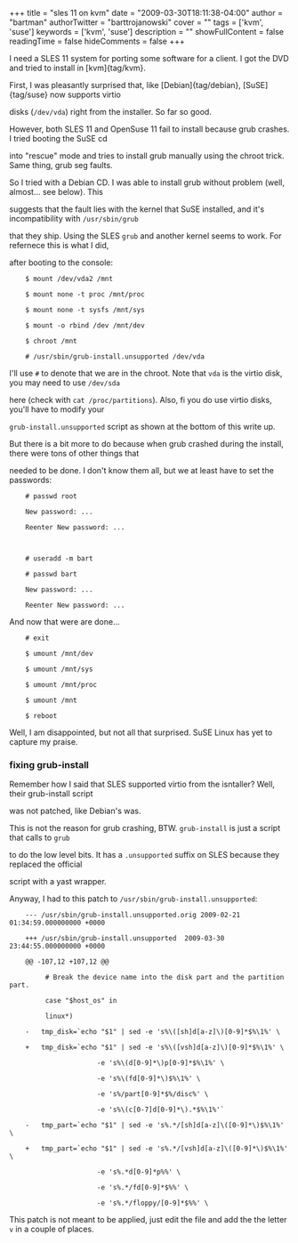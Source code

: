 +++
title = "sles 11 on kvm"
date = "2009-03-30T18:11:38-04:00"
author = "bartman"
authorTwitter = "barttrojanowski"
cover = ""
tags = ['kvm', 'suse']
keywords = ['kvm', 'suse']
description = ""
showFullContent = false
readingTime = false
hideComments = false
+++

I need a SLES 11 system for porting some software for a client.  I got the DVD and tried to install in [kvm]{tag/kvm}.



First, I was pleasantly surprised that, like [Debian]{tag/debian}, [SuSE]{tag/suse} now supports virtio

disks (`/dev/vda`) right from the installer.  So far so good.



However, both SLES 11 and OpenSuse 11 fail to install because grub crashes.  I tried booting the SuSE cd

into "rescue" mode and tries to install grub manually using the chroot trick.  Same thing, grub seg faults.



<!--more-->



So I tried with a Debian CD.  I was able to install grub without problem (well, almost... see below).  This

suggests that the fault lies with the kernel that SuSE installed, and it's incompatibility with `/usr/sbin/grub`

that they ship.  Using the SLES `grub` and another kernel seems to work.  For refernece this is what I did,

after booting to the console:



        $ mount /dev/vda2 /mnt

        $ mount none -t proc /mnt/proc

        $ mount none -t sysfs /mnt/sys

        $ mount -o rbind /dev /mnt/dev

        $ chroot /mnt

        # /usr/sbin/grub-install.unsupported /dev/vda



I'll use `#` to denote that we are in the chroot.  Note that `vda` is the virtio disk, you may need to use `/dev/sda`

here (check with `cat /proc/partitions`).  Also, fi you do use virtio disks, you'll have to modify your 

`grub-install.unsupported` script as shown at the bottom of this write up.



But there is a bit more to do because when grub crashed during the install, there were tons of other things that

needed to be done.  I don't know them all, but we at least have to set the passwords:



        # passwd root

        New password: ...

        Reenter New password: ...



        # useradd -m bart

        # passwd bart

        New password: ...

        Reenter New password: ...



And now that were are done...



        # exit

        $ umount /mnt/dev

        $ umount /mnt/sys

        $ umount /mnt/proc

        $ umount /mnt

        $ reboot



Well, I am disappointed, but not all that surprised.  SuSE Linux has yet to capture my praise.



<h3>fixing grub-install</h3>



Remember how I said that SLES supported virtio from the isntaller?  Well, their grub-install script

was not patched, like Debian's was.



This is not the reason for grub crashing, BTW.  `grub-install` is just a script that calls to `grub`

to do the low level bits.  It has a `.unsupported` suffix on SLES because they replaced the official

script with a yast wrapper.



Anyway, I had to this patch to `/usr/sbin/grub-install.unsupported`:



        --- /usr/sbin/grub-install.unsupported.orig	2009-02-21 01:34:59.000000000 +0000

        +++ /usr/sbin/grub-install.unsupported	2009-03-30 23:44:55.000000000 +0000

        @@ -107,12 +107,12 @@

             # Break the device name into the disk part and the partition part.

             case "$host_os" in

             linux*)

        -	tmp_disk=`echo "$1" | sed -e 's%\([sh]d[a-z]\)[0-9]*$%\1%' \

        +	tmp_disk=`echo "$1" | sed -e 's%\([vsh]d[a-z]\)[0-9]*$%\1%' \

         				  -e 's%\(d[0-9]*\)p[0-9]*$%\1%' \

         				  -e 's%\(fd[0-9]*\)$%\1%' \

         				  -e 's%/part[0-9]*$%/disc%' \

         				  -e 's%\(c[0-7]d[0-9]*\).*$%\1%'`

        -	tmp_part=`echo "$1" | sed -e 's%.*/[sh]d[a-z]\([0-9]*\)$%\1%' \

        +	tmp_part=`echo "$1" | sed -e 's%.*/[vsh]d[a-z]\([0-9]*\)$%\1%' \

         				  -e 's%.*d[0-9]*p%%' \

         				  -e 's%.*/fd[0-9]*$%%' \

         				  -e 's%.*/floppy/[0-9]*$%%' \



This patch is not meant to be applied, just edit the file and add the the letter `v` in a couple of places.
